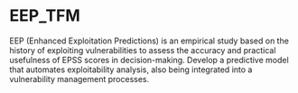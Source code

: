 # EEP_TFM
EEP (Enhanced Exploitation Predictions) is an empirical study based on the history of exploiting vulnerabilities to assess the accuracy and practical usefulness of EPSS scores in decision-making. Develop a predictive model that automates exploitability analysis, also being integrated into a vulnerability management processes.
